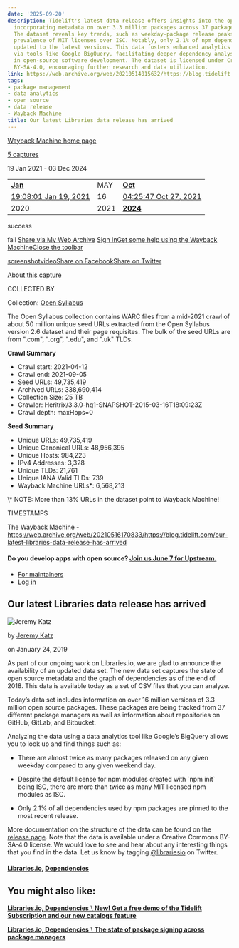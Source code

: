 ```yaml
---
date: '2025-09-20'
description: Tidelift's latest data release offers insights into the open-source ecosystem,
  incorporating metadata on over 3.3 million packages across 37 package managers.
  The dataset reveals key trends, such as weekday-package release peaks and a disproportionate
  prevalence of MIT licenses over ISC. Notably, only 2.1% of npm dependencies are
  updated to the latest versions. This data fosters enhanced analytics capabilities
  via tools like Google BigQuery, facilitating deeper dependency analysis and trends
  in open-source software development. The dataset is licensed under Creative Commons
  BY-SA-4.0, encouraging further research and data utilization.
link: https://web.archive.org/web/20210514015632/https://blog.tidelift.com/our-latest-libraries-data-release-has-arrived
tags:
- package management
- data analytics
- open source
- data release
- Wayback Machine
title: Our latest Libraries data release has arrived
---
```


[Wayback Machine home page](https://web.archive.org/web/ "Wayback Machine home page")

[5 captures](https://web.archive.org/web/20210516170833*/https://blog.tidelift.com/our-latest-libraries-data-release-has-arrived "See a list of every capture for this URL")

19 Jan 2021 - 03 Dec 2024

|     |     |     |
| --- | --- | --- |
| [**Jan**](https://web.archive.org/web/20210119190801/https://blog.tidelift.com/our-latest-libraries-data-release-has-arrived "19 Jan 2021") | MAY | [**Oct**](https://web.archive.org/web/20211027042547/https://blog.tidelift.com/our-latest-libraries-data-release-has-arrived "27 Oct 2021") |
| [19:08:01 Jan 19, 2021](https://web.archive.org/web/20210119190801/https://blog.tidelift.com/our-latest-libraries-data-release-has-arrived "19:08:01 Jan 19, 2021") | 16 | [04:25:47 Oct 27, 2021](https://web.archive.org/web/20211027042547/https://blog.tidelift.com/our-latest-libraries-data-release-has-arrived "04:25:47 Oct 27, 2021") |
| 2020 | 2021 | [**2024**](https://web.archive.org/web/20240225025836/https://blog.tidelift.com/our-latest-libraries-data-release-has-arrived "25 Feb 2024") |

success

fail
[Share via My Web Archive](https://web.archive.org/web/20210516170833/https://blog.tidelift.com/our-latest-libraries-data-release-has-arrived# "Share via My Web Archive") [Sign In](https://archive.org/account/login.php "Sign In")[Get some help using the Wayback Machine](https://help.archive.org/help/category/the-wayback-machine/ "Get some help using the Wayback Machine")[Close the toolbar](https://web.archive.org/web/20210516170833/https://blog.tidelift.com/our-latest-libraries-data-release-has-arrived#close "Close the toolbar")

[screenshot](https://web.archive.org/web/20210516170833/http://web.archive.org/screenshot/https://blog.tidelift.com/our-latest-libraries-data-release-has-arrived "screenshot")[video](https://web.archive.org/web/20210516170833/https://blog.tidelift.com/our-latest-libraries-data-release-has-arrived# "video")[Share on Facebook](https://web.archive.org/web/20210516170833/https://blog.tidelift.com/our-latest-libraries-data-release-has-arrived# "Share on Facebook")[Share on Twitter](https://web.archive.org/web/20210516170833/https://blog.tidelift.com/our-latest-libraries-data-release-has-arrived# "Share on Twitter")

[About this capture](https://web.archive.org/web/20210516170833/https://blog.tidelift.com/our-latest-libraries-data-release-has-arrived#expand)

COLLECTED BY

Collection: [Open Syllabus](https://archive.org/details/open-syllabus)

The Open Syllabus collection contains WARC files from a mid-2021 crawl of about 50 million unique seed URLs extracted from the Open Syllabus version 2.6 dataset and their page requisites. The bulk of the seed URLs are from ".com", ".org", ".edu", and ".uk" TLDs.

**Crawl Summary**

- Crawl start: 2021-04-12
- Crawl end: 2021-09-05
- Seed URLs: 49,735,419
- Archived URLs: 338,690,414
- Collection Size: 25 TB
- Crawler: Heritrix/3.3.0-hq1-SNAPSHOT-2015-03-16T18:09:23Z
- Crawl depth: maxHops=0

**Seed Summary**

- Unique URLs: 49,735,419
- Unique Canonical URLs: 48,956,395
- Unique Hosts: 984,223
- IPv4 Addresses: 3,328
- Unique TLDs: 21,761
- Unique IANA Valid TLDs: 739
- Wayback Machine URLs\*: 6,568,213

\\* NOTE: More than 13% URLs in the dataset point to Wayback Machine!

TIMESTAMPS

The Wayback Machine - https://web.archive.org/web/20210516170833/https://blog.tidelift.com/our-latest-libraries-data-release-has-arrived

#### Do you develop apps with open source? [Join us June 7 for Upstream.](https://web.archive.org/web/20210516170833/https://upstream.live/)

- [For maintainers](https://web.archive.org/web/20210516170833/https://tidelift.com/about/lifter?__hstc=233546881.ddf790ed80db4012b9d597d04fb2e792.1538618569361.1606852498697.1606919518772.259&__hssc=233546881.18.1606919518772&__hsfp=3629513924)
- [Log in](https://web.archive.org/web/20210516170833/https://tidelift.com/login)

## Our latest Libraries data release has arrived

![Jeremy Katz](https://web.archive.org/web/20210516170833im_/https://blog.tidelift.com/hubfs/website/team/Jeremy_Katz-486382-edited.jpg)


by [Jeremy Katz](https://web.archive.org/web/20210516170833/https://blog.tidelift.com/author/jeremy-katz)

on January 24, 2019



As part of our ongoing work on Libraries.io, we are glad to announce the availability of an updated data set. The new data set captures the state of open source metadata and the graph of dependencies as of the end of 2018. This data is available today as a set of CSV files that you can analyze.

Today’s data set includes information on over 16 million versions of 3.3 million open source packages. These packages are being tracked from 37 different package managers as well as information about repositories on GitHub, GitLab, and Bitbucket.

Analyzing the data using a data analytics tool like Google’s BigQuery allows you to look up and find things such as:

- There are almost twice as many packages released on any given weekday compared to any given weekend day.

- Despite the default license for npm modules created with \`npm init\` being ISC, there are more than twice as many MIT licensed npm modules as ISC.

- Only 2.1% of all dependencies used by npm packages are pinned to the most recent release.


More documentation on the structure of the data can be found on the [release page](https://web.archive.org/web/20210516170833/https://libraries.io/data). Note that the data is available under a Creative Commons BY-SA-4.0 license. We would love to see and hear about any interesting things that you find in the data. Let us know by tagging [@librariesio](https://web.archive.org/web/20210516170833/https://twitter.com/librariesio) on Twitter.

#### [Libraries.io](https://web.archive.org/web/20210516170833/https://blog.tidelift.com/tag/libraries-io),    [Dependencies](https://web.archive.org/web/20210516170833/https://blog.tidelift.com/tag/dependencies)

## You might also like:

[**Libraries.io,    Dependencies** \\
**New! Get a free demo of the Tidelift Subscription and our new catalogs feature**](https://web.archive.org/web/20210516170833/https://blog.tidelift.com/new-get-a-free-demo-of-the-tidelift-subscription-and-our-new-catalogs-feature)

[**Libraries.io,    Dependencies** \\
**The state of package signing across package managers**](https://web.archive.org/web/20210516170833/https://blog.tidelift.com/the-state-of-package-signing-across-package-managers)
